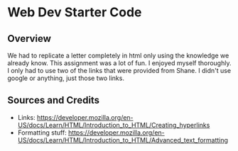 # Web Dev Starter Code

## Overview

We had to replicate a letter completely in html only using the knowledge we already know.
This assignment was a lot of fun. I enjoyed myself thoroughly. I only had to use two of
the links that were provided from Shane. I didn't use google or anything, just those two links.

## Sources and Credits

- Links: https://developer.mozilla.org/en-US/docs/Learn/HTML/Introduction_to_HTML/Creating_hyperlinks
- Formatting stuff: https://developer.mozilla.org/en-US/docs/Learn/HTML/Introduction_to_HTML/Advanced_text_formatting
